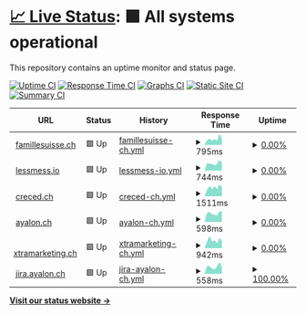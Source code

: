 # [📈 Live Status](https://ayalon.github.io/upptime): <!--live status--> **🟩 All systems operational**

This repository contains an uptime monitor and status page.

[![Uptime CI](https://github.com/ayalon/upptime/workflows/Uptime%20CI/badge.svg)](https://github.com/ayalon/upptime/actions?query=workflow%3A%22Uptime+CI%22)
[![Response Time CI](https://github.com/ayalon/upptime/workflows/Response%20Time%20CI/badge.svg)](https://github.com/ayalon/upptime/actions?query=workflow%3A%22Response+Time+CI%22)
[![Graphs CI](https://github.com/ayalon/upptime/workflows/Graphs%20CI/badge.svg)](https://github.com/ayalon/upptime/actions?query=workflow%3A%22Graphs+CI%22)
[![Static Site CI](https://github.com/ayalon/upptime/workflows/Static%20Site%20CI/badge.svg)](https://github.com/ayalon/upptime/actions?query=workflow%3A%22Static+Site+CI%22)
[![Summary CI](https://github.com/ayalon/upptime/workflows/Summary%20CI/badge.svg)](https://github.com/ayalon/upptime/actions?query=workflow%3A%22Summary+CI%22)

<!--start: status pages-->
<!-- This summary is generated by Upptime (https://github.com/upptime/upptime) -->
<!-- Do not edit this manually, your changes will be overwritten -->
<!-- prettier-ignore -->
| URL | Status | History | Response Time | Uptime |
| --- | ------ | ------- | ------------- | ------ |
| <img alt="" src="https://icons.duckduckgo.com/ip3/famillesuisse.ch.ico" height="13"> [famillesuisse.ch](https://famillesuisse.ch) | 🟩 Up | [famillesuisse-ch.yml](https://github.com/ayalon/upptime/commits/HEAD/history/famillesuisse-ch.yml) | <details><summary><img alt="Response time graph" src="./graphs/famillesuisse-ch/response-time-week.png" height="20"> 795ms</summary><br><a href="https://ayalon.github.io/upptime/history/famillesuisse-ch"><img alt="Response time 986" src="https://img.shields.io/endpoint?url=https%3A%2F%2Fraw.githubusercontent.com%2Fayalon%2Fupptime%2FHEAD%2Fapi%2Ffamillesuisse-ch%2Fresponse-time.json"></a><br><a href="https://ayalon.github.io/upptime/history/famillesuisse-ch"><img alt="24-hour response time 728" src="https://img.shields.io/endpoint?url=https%3A%2F%2Fraw.githubusercontent.com%2Fayalon%2Fupptime%2FHEAD%2Fapi%2Ffamillesuisse-ch%2Fresponse-time-day.json"></a><br><a href="https://ayalon.github.io/upptime/history/famillesuisse-ch"><img alt="7-day response time 795" src="https://img.shields.io/endpoint?url=https%3A%2F%2Fraw.githubusercontent.com%2Fayalon%2Fupptime%2FHEAD%2Fapi%2Ffamillesuisse-ch%2Fresponse-time-week.json"></a><br><a href="https://ayalon.github.io/upptime/history/famillesuisse-ch"><img alt="30-day response time 1297" src="https://img.shields.io/endpoint?url=https%3A%2F%2Fraw.githubusercontent.com%2Fayalon%2Fupptime%2FHEAD%2Fapi%2Ffamillesuisse-ch%2Fresponse-time-month.json"></a><br><a href="https://ayalon.github.io/upptime/history/famillesuisse-ch"><img alt="1-year response time 986" src="https://img.shields.io/endpoint?url=https%3A%2F%2Fraw.githubusercontent.com%2Fayalon%2Fupptime%2FHEAD%2Fapi%2Ffamillesuisse-ch%2Fresponse-time-year.json"></a></details> | <details><summary><a href="https://ayalon.github.io/upptime/history/famillesuisse-ch">0.00%</a></summary><a href="https://ayalon.github.io/upptime/history/famillesuisse-ch"><img alt="All-time uptime 21.76%" src="https://img.shields.io/endpoint?url=https%3A%2F%2Fraw.githubusercontent.com%2Fayalon%2Fupptime%2FHEAD%2Fapi%2Ffamillesuisse-ch%2Fuptime.json"></a><br><a href="https://ayalon.github.io/upptime/history/famillesuisse-ch"><img alt="24-hour uptime 0.00%" src="https://img.shields.io/endpoint?url=https%3A%2F%2Fraw.githubusercontent.com%2Fayalon%2Fupptime%2FHEAD%2Fapi%2Ffamillesuisse-ch%2Fuptime-day.json"></a><br><a href="https://ayalon.github.io/upptime/history/famillesuisse-ch"><img alt="7-day uptime 0.00%" src="https://img.shields.io/endpoint?url=https%3A%2F%2Fraw.githubusercontent.com%2Fayalon%2Fupptime%2FHEAD%2Fapi%2Ffamillesuisse-ch%2Fuptime-week.json"></a><br><a href="https://ayalon.github.io/upptime/history/famillesuisse-ch"><img alt="30-day uptime 0.00%" src="https://img.shields.io/endpoint?url=https%3A%2F%2Fraw.githubusercontent.com%2Fayalon%2Fupptime%2FHEAD%2Fapi%2Ffamillesuisse-ch%2Fuptime-month.json"></a><br><a href="https://ayalon.github.io/upptime/history/famillesuisse-ch"><img alt="1-year uptime 21.76%" src="https://img.shields.io/endpoint?url=https%3A%2F%2Fraw.githubusercontent.com%2Fayalon%2Fupptime%2FHEAD%2Fapi%2Ffamillesuisse-ch%2Fuptime-year.json"></a></details>
| <img alt="" src="https://icons.duckduckgo.com/ip3/lessmess.io.ico" height="13"> [lessmess.io](https://lessmess.io) | 🟩 Up | [lessmess-io.yml](https://github.com/ayalon/upptime/commits/HEAD/history/lessmess-io.yml) | <details><summary><img alt="Response time graph" src="./graphs/lessmess-io/response-time-week.png" height="20"> 744ms</summary><br><a href="https://ayalon.github.io/upptime/history/lessmess-io"><img alt="Response time 1041" src="https://img.shields.io/endpoint?url=https%3A%2F%2Fraw.githubusercontent.com%2Fayalon%2Fupptime%2FHEAD%2Fapi%2Flessmess-io%2Fresponse-time.json"></a><br><a href="https://ayalon.github.io/upptime/history/lessmess-io"><img alt="24-hour response time 820" src="https://img.shields.io/endpoint?url=https%3A%2F%2Fraw.githubusercontent.com%2Fayalon%2Fupptime%2FHEAD%2Fapi%2Flessmess-io%2Fresponse-time-day.json"></a><br><a href="https://ayalon.github.io/upptime/history/lessmess-io"><img alt="7-day response time 744" src="https://img.shields.io/endpoint?url=https%3A%2F%2Fraw.githubusercontent.com%2Fayalon%2Fupptime%2FHEAD%2Fapi%2Flessmess-io%2Fresponse-time-week.json"></a><br><a href="https://ayalon.github.io/upptime/history/lessmess-io"><img alt="30-day response time 1547" src="https://img.shields.io/endpoint?url=https%3A%2F%2Fraw.githubusercontent.com%2Fayalon%2Fupptime%2FHEAD%2Fapi%2Flessmess-io%2Fresponse-time-month.json"></a><br><a href="https://ayalon.github.io/upptime/history/lessmess-io"><img alt="1-year response time 1041" src="https://img.shields.io/endpoint?url=https%3A%2F%2Fraw.githubusercontent.com%2Fayalon%2Fupptime%2FHEAD%2Fapi%2Flessmess-io%2Fresponse-time-year.json"></a></details> | <details><summary><a href="https://ayalon.github.io/upptime/history/lessmess-io">0.00%</a></summary><a href="https://ayalon.github.io/upptime/history/lessmess-io"><img alt="All-time uptime 55.81%" src="https://img.shields.io/endpoint?url=https%3A%2F%2Fraw.githubusercontent.com%2Fayalon%2Fupptime%2FHEAD%2Fapi%2Flessmess-io%2Fuptime.json"></a><br><a href="https://ayalon.github.io/upptime/history/lessmess-io"><img alt="24-hour uptime 0.00%" src="https://img.shields.io/endpoint?url=https%3A%2F%2Fraw.githubusercontent.com%2Fayalon%2Fupptime%2FHEAD%2Fapi%2Flessmess-io%2Fuptime-day.json"></a><br><a href="https://ayalon.github.io/upptime/history/lessmess-io"><img alt="7-day uptime 0.00%" src="https://img.shields.io/endpoint?url=https%3A%2F%2Fraw.githubusercontent.com%2Fayalon%2Fupptime%2FHEAD%2Fapi%2Flessmess-io%2Fuptime-week.json"></a><br><a href="https://ayalon.github.io/upptime/history/lessmess-io"><img alt="30-day uptime 0.00%" src="https://img.shields.io/endpoint?url=https%3A%2F%2Fraw.githubusercontent.com%2Fayalon%2Fupptime%2FHEAD%2Fapi%2Flessmess-io%2Fuptime-month.json"></a><br><a href="https://ayalon.github.io/upptime/history/lessmess-io"><img alt="1-year uptime 55.81%" src="https://img.shields.io/endpoint?url=https%3A%2F%2Fraw.githubusercontent.com%2Fayalon%2Fupptime%2FHEAD%2Fapi%2Flessmess-io%2Fuptime-year.json"></a></details>
| <img alt="" src="https://icons.duckduckgo.com/ip3/creced.ch.ico" height="13"> [creced.ch](https://creced.ch) | 🟩 Up | [creced-ch.yml](https://github.com/ayalon/upptime/commits/HEAD/history/creced-ch.yml) | <details><summary><img alt="Response time graph" src="./graphs/creced-ch/response-time-week.png" height="20"> 1511ms</summary><br><a href="https://ayalon.github.io/upptime/history/creced-ch"><img alt="Response time 1656" src="https://img.shields.io/endpoint?url=https%3A%2F%2Fraw.githubusercontent.com%2Fayalon%2Fupptime%2FHEAD%2Fapi%2Fcreced-ch%2Fresponse-time.json"></a><br><a href="https://ayalon.github.io/upptime/history/creced-ch"><img alt="24-hour response time 1566" src="https://img.shields.io/endpoint?url=https%3A%2F%2Fraw.githubusercontent.com%2Fayalon%2Fupptime%2FHEAD%2Fapi%2Fcreced-ch%2Fresponse-time-day.json"></a><br><a href="https://ayalon.github.io/upptime/history/creced-ch"><img alt="7-day response time 1511" src="https://img.shields.io/endpoint?url=https%3A%2F%2Fraw.githubusercontent.com%2Fayalon%2Fupptime%2FHEAD%2Fapi%2Fcreced-ch%2Fresponse-time-week.json"></a><br><a href="https://ayalon.github.io/upptime/history/creced-ch"><img alt="30-day response time 1704" src="https://img.shields.io/endpoint?url=https%3A%2F%2Fraw.githubusercontent.com%2Fayalon%2Fupptime%2FHEAD%2Fapi%2Fcreced-ch%2Fresponse-time-month.json"></a><br><a href="https://ayalon.github.io/upptime/history/creced-ch"><img alt="1-year response time 1656" src="https://img.shields.io/endpoint?url=https%3A%2F%2Fraw.githubusercontent.com%2Fayalon%2Fupptime%2FHEAD%2Fapi%2Fcreced-ch%2Fresponse-time-year.json"></a></details> | <details><summary><a href="https://ayalon.github.io/upptime/history/creced-ch">0.00%</a></summary><a href="https://ayalon.github.io/upptime/history/creced-ch"><img alt="All-time uptime 21.64%" src="https://img.shields.io/endpoint?url=https%3A%2F%2Fraw.githubusercontent.com%2Fayalon%2Fupptime%2FHEAD%2Fapi%2Fcreced-ch%2Fuptime.json"></a><br><a href="https://ayalon.github.io/upptime/history/creced-ch"><img alt="24-hour uptime 0.00%" src="https://img.shields.io/endpoint?url=https%3A%2F%2Fraw.githubusercontent.com%2Fayalon%2Fupptime%2FHEAD%2Fapi%2Fcreced-ch%2Fuptime-day.json"></a><br><a href="https://ayalon.github.io/upptime/history/creced-ch"><img alt="7-day uptime 0.00%" src="https://img.shields.io/endpoint?url=https%3A%2F%2Fraw.githubusercontent.com%2Fayalon%2Fupptime%2FHEAD%2Fapi%2Fcreced-ch%2Fuptime-week.json"></a><br><a href="https://ayalon.github.io/upptime/history/creced-ch"><img alt="30-day uptime 0.00%" src="https://img.shields.io/endpoint?url=https%3A%2F%2Fraw.githubusercontent.com%2Fayalon%2Fupptime%2FHEAD%2Fapi%2Fcreced-ch%2Fuptime-month.json"></a><br><a href="https://ayalon.github.io/upptime/history/creced-ch"><img alt="1-year uptime 21.64%" src="https://img.shields.io/endpoint?url=https%3A%2F%2Fraw.githubusercontent.com%2Fayalon%2Fupptime%2FHEAD%2Fapi%2Fcreced-ch%2Fuptime-year.json"></a></details>
| <img alt="" src="https://icons.duckduckgo.com/ip3/ayalon.ch.ico" height="13"> [ayalon.ch](https://ayalon.ch) | 🟩 Up | [ayalon-ch.yml](https://github.com/ayalon/upptime/commits/HEAD/history/ayalon-ch.yml) | <details><summary><img alt="Response time graph" src="./graphs/ayalon-ch/response-time-week.png" height="20"> 598ms</summary><br><a href="https://ayalon.github.io/upptime/history/ayalon-ch"><img alt="Response time 591" src="https://img.shields.io/endpoint?url=https%3A%2F%2Fraw.githubusercontent.com%2Fayalon%2Fupptime%2FHEAD%2Fapi%2Fayalon-ch%2Fresponse-time.json"></a><br><a href="https://ayalon.github.io/upptime/history/ayalon-ch"><img alt="24-hour response time 730" src="https://img.shields.io/endpoint?url=https%3A%2F%2Fraw.githubusercontent.com%2Fayalon%2Fupptime%2FHEAD%2Fapi%2Fayalon-ch%2Fresponse-time-day.json"></a><br><a href="https://ayalon.github.io/upptime/history/ayalon-ch"><img alt="7-day response time 598" src="https://img.shields.io/endpoint?url=https%3A%2F%2Fraw.githubusercontent.com%2Fayalon%2Fupptime%2FHEAD%2Fapi%2Fayalon-ch%2Fresponse-time-week.json"></a><br><a href="https://ayalon.github.io/upptime/history/ayalon-ch"><img alt="30-day response time 591" src="https://img.shields.io/endpoint?url=https%3A%2F%2Fraw.githubusercontent.com%2Fayalon%2Fupptime%2FHEAD%2Fapi%2Fayalon-ch%2Fresponse-time-month.json"></a><br><a href="https://ayalon.github.io/upptime/history/ayalon-ch"><img alt="1-year response time 591" src="https://img.shields.io/endpoint?url=https%3A%2F%2Fraw.githubusercontent.com%2Fayalon%2Fupptime%2FHEAD%2Fapi%2Fayalon-ch%2Fresponse-time-year.json"></a></details> | <details><summary><a href="https://ayalon.github.io/upptime/history/ayalon-ch">0.00%</a></summary><a href="https://ayalon.github.io/upptime/history/ayalon-ch"><img alt="All-time uptime 22.98%" src="https://img.shields.io/endpoint?url=https%3A%2F%2Fraw.githubusercontent.com%2Fayalon%2Fupptime%2FHEAD%2Fapi%2Fayalon-ch%2Fuptime.json"></a><br><a href="https://ayalon.github.io/upptime/history/ayalon-ch"><img alt="24-hour uptime 0.00%" src="https://img.shields.io/endpoint?url=https%3A%2F%2Fraw.githubusercontent.com%2Fayalon%2Fupptime%2FHEAD%2Fapi%2Fayalon-ch%2Fuptime-day.json"></a><br><a href="https://ayalon.github.io/upptime/history/ayalon-ch"><img alt="7-day uptime 0.00%" src="https://img.shields.io/endpoint?url=https%3A%2F%2Fraw.githubusercontent.com%2Fayalon%2Fupptime%2FHEAD%2Fapi%2Fayalon-ch%2Fuptime-week.json"></a><br><a href="https://ayalon.github.io/upptime/history/ayalon-ch"><img alt="30-day uptime 0.00%" src="https://img.shields.io/endpoint?url=https%3A%2F%2Fraw.githubusercontent.com%2Fayalon%2Fupptime%2FHEAD%2Fapi%2Fayalon-ch%2Fuptime-month.json"></a><br><a href="https://ayalon.github.io/upptime/history/ayalon-ch"><img alt="1-year uptime 22.98%" src="https://img.shields.io/endpoint?url=https%3A%2F%2Fraw.githubusercontent.com%2Fayalon%2Fupptime%2FHEAD%2Fapi%2Fayalon-ch%2Fuptime-year.json"></a></details>
| <img alt="" src="https://icons.duckduckgo.com/ip3/xtramarketing.ch.ico" height="13"> [xtramarketing.ch](https://xtramarketing.ch) | 🟩 Up | [xtramarketing-ch.yml](https://github.com/ayalon/upptime/commits/HEAD/history/xtramarketing-ch.yml) | <details><summary><img alt="Response time graph" src="./graphs/xtramarketing-ch/response-time-week.png" height="20"> 942ms</summary><br><a href="https://ayalon.github.io/upptime/history/xtramarketing-ch"><img alt="Response time 946" src="https://img.shields.io/endpoint?url=https%3A%2F%2Fraw.githubusercontent.com%2Fayalon%2Fupptime%2FHEAD%2Fapi%2Fxtramarketing-ch%2Fresponse-time.json"></a><br><a href="https://ayalon.github.io/upptime/history/xtramarketing-ch"><img alt="24-hour response time 837" src="https://img.shields.io/endpoint?url=https%3A%2F%2Fraw.githubusercontent.com%2Fayalon%2Fupptime%2FHEAD%2Fapi%2Fxtramarketing-ch%2Fresponse-time-day.json"></a><br><a href="https://ayalon.github.io/upptime/history/xtramarketing-ch"><img alt="7-day response time 942" src="https://img.shields.io/endpoint?url=https%3A%2F%2Fraw.githubusercontent.com%2Fayalon%2Fupptime%2FHEAD%2Fapi%2Fxtramarketing-ch%2Fresponse-time-week.json"></a><br><a href="https://ayalon.github.io/upptime/history/xtramarketing-ch"><img alt="30-day response time 1139" src="https://img.shields.io/endpoint?url=https%3A%2F%2Fraw.githubusercontent.com%2Fayalon%2Fupptime%2FHEAD%2Fapi%2Fxtramarketing-ch%2Fresponse-time-month.json"></a><br><a href="https://ayalon.github.io/upptime/history/xtramarketing-ch"><img alt="1-year response time 946" src="https://img.shields.io/endpoint?url=https%3A%2F%2Fraw.githubusercontent.com%2Fayalon%2Fupptime%2FHEAD%2Fapi%2Fxtramarketing-ch%2Fresponse-time-year.json"></a></details> | <details><summary><a href="https://ayalon.github.io/upptime/history/xtramarketing-ch">0.00%</a></summary><a href="https://ayalon.github.io/upptime/history/xtramarketing-ch"><img alt="All-time uptime 55.81%" src="https://img.shields.io/endpoint?url=https%3A%2F%2Fraw.githubusercontent.com%2Fayalon%2Fupptime%2FHEAD%2Fapi%2Fxtramarketing-ch%2Fuptime.json"></a><br><a href="https://ayalon.github.io/upptime/history/xtramarketing-ch"><img alt="24-hour uptime 0.00%" src="https://img.shields.io/endpoint?url=https%3A%2F%2Fraw.githubusercontent.com%2Fayalon%2Fupptime%2FHEAD%2Fapi%2Fxtramarketing-ch%2Fuptime-day.json"></a><br><a href="https://ayalon.github.io/upptime/history/xtramarketing-ch"><img alt="7-day uptime 0.00%" src="https://img.shields.io/endpoint?url=https%3A%2F%2Fraw.githubusercontent.com%2Fayalon%2Fupptime%2FHEAD%2Fapi%2Fxtramarketing-ch%2Fuptime-week.json"></a><br><a href="https://ayalon.github.io/upptime/history/xtramarketing-ch"><img alt="30-day uptime 0.00%" src="https://img.shields.io/endpoint?url=https%3A%2F%2Fraw.githubusercontent.com%2Fayalon%2Fupptime%2FHEAD%2Fapi%2Fxtramarketing-ch%2Fuptime-month.json"></a><br><a href="https://ayalon.github.io/upptime/history/xtramarketing-ch"><img alt="1-year uptime 55.81%" src="https://img.shields.io/endpoint?url=https%3A%2F%2Fraw.githubusercontent.com%2Fayalon%2Fupptime%2FHEAD%2Fapi%2Fxtramarketing-ch%2Fuptime-year.json"></a></details>
| <img alt="" src="https://icons.duckduckgo.com/ip3/jira.ayalon.ch.ico" height="13"> [jira.ayalon.ch](https://jira.ayalon.ch) | 🟩 Up | [jira-ayalon-ch.yml](https://github.com/ayalon/upptime/commits/HEAD/history/jira-ayalon-ch.yml) | <details><summary><img alt="Response time graph" src="./graphs/jira-ayalon-ch/response-time-week.png" height="20"> 558ms</summary><br><a href="https://ayalon.github.io/upptime/history/jira-ayalon-ch"><img alt="Response time 555" src="https://img.shields.io/endpoint?url=https%3A%2F%2Fraw.githubusercontent.com%2Fayalon%2Fupptime%2FHEAD%2Fapi%2Fjira-ayalon-ch%2Fresponse-time.json"></a><br><a href="https://ayalon.github.io/upptime/history/jira-ayalon-ch"><img alt="24-hour response time 543" src="https://img.shields.io/endpoint?url=https%3A%2F%2Fraw.githubusercontent.com%2Fayalon%2Fupptime%2FHEAD%2Fapi%2Fjira-ayalon-ch%2Fresponse-time-day.json"></a><br><a href="https://ayalon.github.io/upptime/history/jira-ayalon-ch"><img alt="7-day response time 558" src="https://img.shields.io/endpoint?url=https%3A%2F%2Fraw.githubusercontent.com%2Fayalon%2Fupptime%2FHEAD%2Fapi%2Fjira-ayalon-ch%2Fresponse-time-week.json"></a><br><a href="https://ayalon.github.io/upptime/history/jira-ayalon-ch"><img alt="30-day response time 571" src="https://img.shields.io/endpoint?url=https%3A%2F%2Fraw.githubusercontent.com%2Fayalon%2Fupptime%2FHEAD%2Fapi%2Fjira-ayalon-ch%2Fresponse-time-month.json"></a><br><a href="https://ayalon.github.io/upptime/history/jira-ayalon-ch"><img alt="1-year response time 555" src="https://img.shields.io/endpoint?url=https%3A%2F%2Fraw.githubusercontent.com%2Fayalon%2Fupptime%2FHEAD%2Fapi%2Fjira-ayalon-ch%2Fresponse-time-year.json"></a></details> | <details><summary><a href="https://ayalon.github.io/upptime/history/jira-ayalon-ch">100.00%</a></summary><a href="https://ayalon.github.io/upptime/history/jira-ayalon-ch"><img alt="All-time uptime 100.00%" src="https://img.shields.io/endpoint?url=https%3A%2F%2Fraw.githubusercontent.com%2Fayalon%2Fupptime%2FHEAD%2Fapi%2Fjira-ayalon-ch%2Fuptime.json"></a><br><a href="https://ayalon.github.io/upptime/history/jira-ayalon-ch"><img alt="24-hour uptime 100.00%" src="https://img.shields.io/endpoint?url=https%3A%2F%2Fraw.githubusercontent.com%2Fayalon%2Fupptime%2FHEAD%2Fapi%2Fjira-ayalon-ch%2Fuptime-day.json"></a><br><a href="https://ayalon.github.io/upptime/history/jira-ayalon-ch"><img alt="7-day uptime 100.00%" src="https://img.shields.io/endpoint?url=https%3A%2F%2Fraw.githubusercontent.com%2Fayalon%2Fupptime%2FHEAD%2Fapi%2Fjira-ayalon-ch%2Fuptime-week.json"></a><br><a href="https://ayalon.github.io/upptime/history/jira-ayalon-ch"><img alt="30-day uptime 100.00%" src="https://img.shields.io/endpoint?url=https%3A%2F%2Fraw.githubusercontent.com%2Fayalon%2Fupptime%2FHEAD%2Fapi%2Fjira-ayalon-ch%2Fuptime-month.json"></a><br><a href="https://ayalon.github.io/upptime/history/jira-ayalon-ch"><img alt="1-year uptime 100.00%" src="https://img.shields.io/endpoint?url=https%3A%2F%2Fraw.githubusercontent.com%2Fayalon%2Fupptime%2FHEAD%2Fapi%2Fjira-ayalon-ch%2Fuptime-year.json"></a></details>

<!--end: status pages-->

[**Visit our status website →**](https://ayalon.github.io/upptime)
